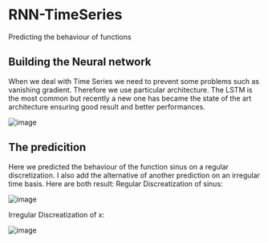 # RNN-TimeSeries
Predicting the behaviour of functions 


## Building the Neural network
When we deal with Time Series we need to prevent some problems such as vanishing gradient. Therefore we use particular architecture. The LSTM is the most common but recently a new one has became the state of the art architecture ensuring good result and better performances.

![image](https://user-images.githubusercontent.com/45148200/50423198-b051c480-0852-11e9-8940-1f8fd5c08542.png)

## The predicition 
Here we predicted the behaviour of the function sinus on a regular discretization. I also add the alternative of another prediction on an irregular time basis. 
Here are both result:
Regular Discreatization of sinus:

![image](https://user-images.githubusercontent.com/45148200/50423419-40910900-0855-11e9-914f-e0cf7833e131.png)

Irregular Discreatization of x:

![image](https://user-images.githubusercontent.com/45148200/50423413-31aa5680-0855-11e9-8771-5152c9ff1892.png)

